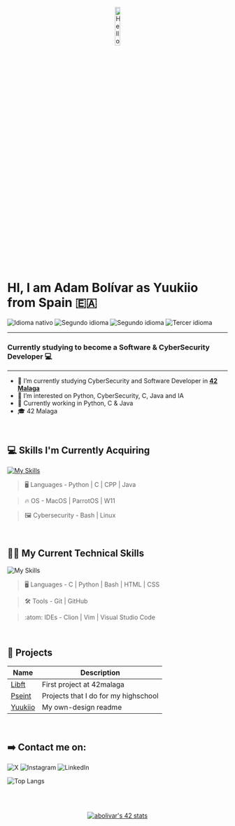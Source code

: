 <p align="center"><img width=15%" src="https://github.com/includebraga/hello-world-gif/blob/master/gif/includebraga.gif" alt="Hello all" /></p>

# HI, I am Adam Bolívar as Yuukiio from Spain 🇪🇦
 <p>
        <img src="https://img.shields.io/badge/Nat-🇪🇸-%23aaaaaa.svg?style=flat" alt="Idioma nativo"/>
        <img src="https://img.shields.io/badge/N1-🇯🇵-%23aaaaaa.svg?style=flat" alt="Segundo idioma"/>
        <img src="https://img.shields.io/badge/B2-🇬🇧-%23aaaaaa.svg?style=flat" alt="Segundo idioma"/>
        <img src="https://img.shields.io/badge/A2-🇫🇷-%23aaaaaa.svg?style=flat" alt="Tercer idioma"/>
       
  </p>

---

### Currently studying to become a Software & CyberSecurity Developer 💻

---

- 🔭 I’m currently studying CyberSecurity and Software Developer in **<a href="https://www.42malaga.com/"> 42 Malaga</a>**
- 👀 I’m interested on Python, CyberSecurity, C, Java and IA
- 🌱 Currently working in Python, C & Java
- 🎓 42 Malaga
<br>

## 💻 Skills I'm Currently Acquiring

[![My Skills](https://skillicons.dev/icons?i=python,c,java,cpp,bash,linux)](https://skillicons.dev)


> :desktop_computer:  Languages - Python | C | CPP | Java

> :fire: OS - MacOS | ParrotOS | W11
  
> :framed_picture:  Cybersecurity -  Bash | Linux
<br>

## 🧑‍💻 My Current Technical Skills

![My Skills](https://skillicons.dev/icons?i=c,bash,vim,vscode,git,html,css,github,python)

> :desktop_computer:  Languages - C | Python | Bash | HTML | CSS 

> :hammer_and_wrench:  Tools -  Git | GitHub 

> :atom:  IDEs -  Clion | Vim | Visual Studio Code

<br>

## 💾 Projects
|	Name												|	Description										|
|-------------------------------------------------------|---------------------------------------------------|
|	[Libft](https://github.com/Yuukiio/Libft) |  First project at 42malaga						|
|	[Pseint](https://github.com/Yuukiio/Pseint)		| Projects that I do for my highschool	|
| [Yuukiio](https://github.com/Yuukiio/Yuukiio) | My own-design readme|

<br>

## ➡️ Contact me on: 
![X](https://img.shields.io/static/v1?label=&message=Twitter&color=171515&logo=X&logoColor=white&style=for-the-badge)
![Instagram](https://img.shields.io/static/v1?label=&message=Instagram&color=FF69B4&logo=instagram&logoColor=red&style=for-the-badge)
![LinkedIn](https://img.shields.io/static/v1?label=&message=LinkedIn&color=0e76a8&logo=linkedin&logoColor=white&style=for-the-badge)


![Top Langs](https://github-readme-stats.vercel.app/api/top-langs/?username=Yuukiio&layout=compact&theme=dark&hide_border=true)

<br>


<br>
<p align="center">
<a <a href="https://github.com/oakoudad/badge42"><img src="https://badge.mediaplus.ma/levi/abolivar?1337Badge=off&UM6P=off" alt="abolivar's 42 stats" /></a>
</p>
<br>
